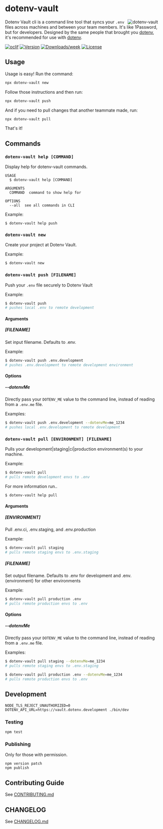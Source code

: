 # dotenv-vault

<img src="https://raw.githubusercontent.com/dotenv-org/dotenv-vault/master/dotenv-vault.png" alt="dotenv-vault" align="right" />

Dotenv Vault cli is a command line tool that syncs your `.env` files across machines and between your team members. It's like 1Password, but for developers. Designed by the same people that brought you [dotenv](https://github.com/motdotla/dotenv), it's recommended for use with [dotenv](https://github.com/motdotla/dotenv).

[![oclif](https://img.shields.io/badge/cli-oclif-brightgreen.svg)](https://oclif.io)
[![Version](https://img.shields.io/npm/v/dotenv-vault.svg)](https://npmjs.org/package/dotenv-vault)
[![Downloads/week](https://img.shields.io/npm/dw/dotenv-vault.svg)](https://npmjs.org/package/dotenv-vault)
[![License](https://img.shields.io/npm/l/dotenv-vault.svg)](https://github.com/dotenv-org/dotenv-vault/blob/master/package.json)

## Usage

Usage is easy! Run the command:

```bash
npx dotenv-vault new
```

Follow those instructions and then run:

```bash
npx dotenv-vault push
```

And if you need to pull changes that another teammate made, run:

```bash
npx dotenv-vault pull
```

That's it!

## Commands

### `dotenv-vault help [COMMAND]`

Display help for dotenv-vault commands.

```
USAGE
  $ dotenv-vault help [COMMAND]

ARGUMENTS
  COMMAND  command to show help for

OPTIONS
  --all  see all commands in CLI
```

Example:

```
$ dotenv-vault help push
```

### `dotenv-vault new`

Create your project at Dotenv Vault.

Example:

```bash
$ dotenv-vault new
```

### `dotenv-vault push [FILENAME]`

Push your `.env` file securely to Dotenv Vault

Example:

```bash
$ dotenv-vault push
# pushes local .env to remote development
```

#### Arguments

##### [FILENAME]

Set input filename. Defaults to .env.

Example:

```bash
$ dotenv-vault push .env.development
# pushes .env.development to remote development environment
```

#### Options

##### --dotenvMe

Directly pass your `DOTENV_ME` value to the command line, instead of reading from a `.env.me` file.

Examples:

```bash
$ dotenv-vault push .env.development --dotenvMe=me_1234
# pushes local .env.development to remote development
```

### `dotenv-vault pull [ENVIRONMENT] [FILENAME]`

Pulls your development|staging|ci|production environment(s) to your machine.

Example:

```bash
$ dotenv-vault pull
# pulls remote development envs to .env
```

For more information run..

```bash
$ dotenv-vault help pull
```

#### Arguments

##### [ENVIRONMENT]

Pull .env.ci, .env.staging, and .env.production

Example:

```bash
$ dotenv-vault pull staging
# pulls remote staging envs to .env.staging
```

##### [FILENAME]

Set output filename. Defaults to .env for development and .env.{environment} for other environments

Example:

```bash
$ dotenv-vault pull production .env
# pulls remote production envs to .env
```

#### Options

##### --dotenvMe

Directly pass your `DOTENV_ME` value to the command line, instead of reading from a `.env.me` file.

Examples:

```bash
$ dotenv-vault pull staging --dotenvMe=me_1234
# pulls remote staging envs to .env.staging

$ dotenv-vault pull production .env --dotenvMe=me_1234
# pulls remote production envs to .env
```

## Development

```
NODE_TLS_REJECT_UNAUTHORIZED=0 DOTENV_API_URL=https://vault.dotenv.development ./bin/dev
```

### Testing

```
npm test
```

### Publishing

Only for those with permission.

```
npm version patch
npm publish
```

## Contributing Guide

See [CONTRIBUTING.md](CONTRIBUTING.md)

## CHANGELOG

See [CHANGELOG.md](CHANGELOG.md)
